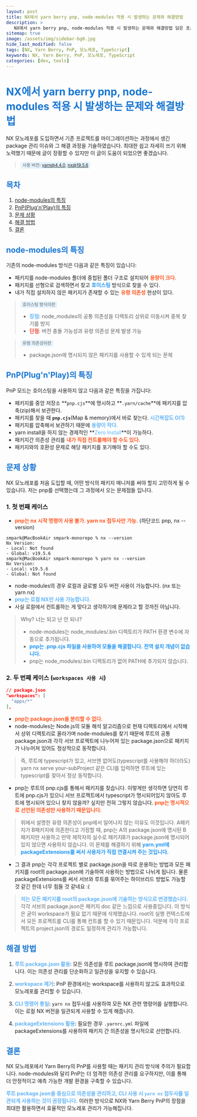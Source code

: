 ```yaml
---
layout: post
title: NX에서 yarn berry pnp, node-modules 적용 시 발생하는 문제와 해결방법
description: >
   NX에서 yarn berry pnp, node-modules 적용 시 발생하는 문제와 해결방법 담은 포스팅
sitemap: true
image: /assets/img/sidebar-bg0.jpg
hide_last_modified: false
tags: [NX, Yarn Berry, PnP, 모노레포, TypeScript]
keywords: NX, Yarn Berry, PnP, 모노레포, TypeScript
categories: [dev, tools]
---
```


# <span style="color: #1976D2;">NX에서 yarn berry pnp, node-modules 적용 시 발생하는 문제와 해결방법</span>

NX 모노레포를 도입하면서 기존 프로젝트를 마이그레이션하는 과정에서 생긴 package 관리 이슈와 그 해결 과정을 기술하였습니다. 최대한 쉽고 자세히 쓰기 위해 노력했기 때문에 글이 장황할 수 있지만 이 글이 도움이 되었으면 좋겠습니다.

> <small style="background-color: #E3F2FD; padding: 2px 5px; border-radius: 3px;">사용 버전: yarn@4.4.0, nx@19.5.6</small>

## <span style="color: #1976D2;">목차</span>

1. [node-modules의 특징](#node-modules의-특징)
2. [PnP(Plug'n'Play)의 특징](#pnpplugnplay의-특징)
3. [문제 상황](#문제-상황)
4. [해결 방법](#해결-방법)
5. [결론](#결론)

## <span style="color: #1976D2;">node-modules의 특징</span>

기존의 node-modules 방식은 다음과 같은 특징이 있습니다:

- 패키지를 node-modules 폴더에 중첩된 폴더 구조로 설치되어 **<span style="color: #FF5722;">용량이 크다.</span>**
- 패키지를 선형으로 검색하면서 찾고 **<span style="color: #2196F3;">호이스팅</span>** 방식으로 찾을 수 있다.
- 내가 직접 설치하지 않은 패키지가 존재할 수 있는 **<span style="color: #FF5722;">유령 의존성</span>** 현상이 있다.

> <small style="background-color: #E3F2FD; padding: 2px 5px; border-radius: 3px;">호이스팅 방식이란</small>
>
> - <span style="color: #64B5F6;">**장점**</span>: node_modules의 공통 의존성을 디렉토리 상위로 이동시켜 중복 찾기를 방지
> - <span style="color: #F44336;">**단점**</span>: 버전 충돌 가능성과 유령 의존성 문제 발생 가능

> <small style="background-color: #E3F2FD; padding: 2px 5px; border-radius: 3px;">유령 의존성이란</small>
>
> - package.json에 명시되지 않은 패키지를 사용할 수 있게 되는 문제

## <span style="color: #1976D2;">PnP(Plug'n'Play)의 특징</span>

PnP 모드는 호이스팅을 사용하지 않고 다음과 같은 특징을 가집니다:

- 패키지를 중앙 저장소 **`pnp.cjs`**에 명시하고 **`.yarn/cache`**에 패키지를 압축(zip)해서 보관한다.
- 패키지를 찾을 때 **`pnp.cjs`**(Map & memory)에서 바로 찾는다. **<span style="color: #64B5F6;">시간복잡도 O(1)</span>**
- 패키지를 압축해서 보관하기 때문에 **<span style="color: #64B5F6;">용량이 작다.</span>**
- yarn install을 하지 않는 경제적인 **<span style="color: #64B5F6;">Zero Install</span>**이 가능하다.
- 패키지간 의존성 관리를 **<span style="color: #FF5722;">내가 직접 컨트롤해야 할 수도 있다.</span>**
- 패키지와의 호환성 문제로 해당 패키지를 포기해야 할 수도 있다.

## <span style="color: #1976D2;">문제 상황</span>

NX 모노레포를 처음 도입할 때, 어떤 방식의 패키지 매니저를 써야 할지 고민하게 될 수 있습니다.
저는 pnp를 선택했는데 그 과정에서 오는 문제점들 입니다.

### 1. 첫 번째 케이스

- **<span style="color: #FF5722;">pnp는 nx 시작 명령어 사용 불가. yarn nx 접두사만 가능.</span>** (하단코드 pnp, nx --version)

```terminal
smpark@MacBookAir smpark-monorepo % nx --version
Nx Version:
- Local: Not found
- Global: v19.5.6
smpark@MacBookAir smpark-monorepo % yarn nx --version
Nx Version:
- Local: v19.5.6
- Global: Not found
```

- node-modules의 경우 로컬과 글로벌 모두 버전 사용이 가능합니다. (nx 또는 yarn nx)
- **<span style="color: #64B5F6;">pnp는 로컬 NX만 사용 가능합니다.</span>**
- 사실 로컬에서 컨트롤하는 게 맞다고 생각하기에 문제라고 할 것까진 아닙니다.

> Why? 너는 되고 난 안 되나?
> - node-modules는 node_modules/.bin 디렉토리가 PATH 환경 변수에 자동으로 추가됩니다.
> - **<span style="color: #2196F3;">pnp는 .pnp.cjs 파일을 사용하여 모듈을 해결합니다. 전역 설치 개념이 없습니다.</span>**
> - pnp는 node_modules/.bin 디렉토리가 없어 PATH에 추가되지 않습니다.

### 2. 두 번째 케이스 (`workspaces 사용 시`)

```json
// package.json
"workspaces": [
  "apps/*"
],
```

- **<span style="color: #FF5722;">pnp는 package.json을 분리할 수 없다.</span>**
- node-modules는 Node.js의 모듈 해석 알고리즘으로 현재 디렉토리에서 시작해서 상위 디렉토리로 올라가며 node-modules를 찾기 때문에 루트의 공통 package.json과 각각 서브 프로젝트에 나누어져 있는 package.json으로 패키지가 나누어져 있어도 정상적으로 동작합니다.

> 즉, 루트에 typescript가 있고, 서브엔 없어도(typescript를 사용해야 하더라도) yarn nx serve your-subProject 같은 CLI를 입력하면 루트에 있는 typescript를 찾아서 정상 동작합니다.

- pnp는 루트의 pnp.cjs를 통해서 패키지를 찾습니다. 이렇게만 생각하면 당연히 루트에 pnp.cjs가 있으니 서브 프로젝트에서 typescript가 명시되어있지 않아도 루트에 명시되어 있으니 찾지 않을까? 싶지만 전혀 그렇지 않습니다. **<span style="color: #FF5722;">pnp는 명시적으로 선언된 의존성만 사용하기 때문입니다.</span>**

> 위에서 설명한 유령 의존성이 pnp에서 일어나지 않는 이유도 이것입니다. A패키지가 B패키지에 의존한다고 가정할 때, pnp는 A의 package.json에 명시된 B패키지만 사용하고 만약 제작자의 실수로 패키지B가 package.json에 명시되어 있지 않으면 사용하지 않습니다. 이 문제를 해결하기 위해 **<span style="color: #2196F3;">yarn.yml에 packageExtensions를 써서 사용자가 직접 연결시켜 주는 것입니다.</span>**

- 그 결과 pnp는 각각 프로젝트 별로 package.json을 따로 운용하는 방법과 모든 패키지를 root의 package.json에 기술하여 사용하는 방법으로 나뉘게 됩니다. 물론 packageExtensions를 써서 서브와 루트를 묶어주는 하이브리드 방법도 가능할 것 같긴 한데 너무 힘들 것 같네요 :(

> **<span style="color: #64B5F6;">저는 모든 패키지를 root의 package.json에 기술하는 방식으로 변경했습니다.</span>** 각각 서브의 package.json은 패키지 doc 같은 느낌으로 사용중입니다. 이 방식은 굳이 workspace가 필요 없기 때문에 삭제했습니다. root의 실행 컨텍스트에서 모든 프로젝트를 CLI를 통해 컨트롤 할 수 있기 때문입니다. 덕분에 각각 프로젝트의 project.json의 경로도 일정하게 관리가 가능합니다.

## <span style="color: #1976D2;">해결 방법</span>

1. **<span style="color: #64B5F6;">루트 package.json 활용</span>**: 모든 의존성을 루트 package.json에 명시하여 관리합니다. 이는 의존성 관리를 단순화하고 일관성을 유지할 수 있습니다.

2. **<span style="color: #64B5F6;">workspace 제거</span>**: PnP 환경에서는 workspace를 사용하지 않고도 효과적으로 모노레포를 관리할 수 있습니다.

3. **<span style="color: #64B5F6;">CLI 명령어 통일</span>**: `yarn nx` 접두사를 사용하여 모든 NX 관련 명령어를 실행합니다. 이는 로컬 NX 버전을 일관되게 사용할 수 있게 해줍니다.

4. **<span style="color: #64B5F6;">packageExtensions 활용</span>**: 필요한 경우 `.yarnrc.yml` 파일에 packageExtensions를 사용하여 패키지 간 의존성을 명시적으로 선언합니다.

## <span style="color: #1976D2;">결론</span>

NX 모노레포에서 Yarn Berry의 PnP를 사용할 때는 패키지 관리 방식에 주의가 필요합니다. node-modules와 달리 PnP는 더 엄격한 의존성 관리를 요구하지만, 이를 통해 더 안정적이고 예측 가능한 개발 환경을 구축할 수 있습니다.

**<span style="color: #64B5F6;">루트 package.json을 중심으로 의존성을 관리하고, CLI 사용 시 `yarn nx` 접두사를 일관되게 사용하는 것이 권장됩니다.</span>** 이러한 방식으로 NX와 Yarn Berry PnP의 장점을 최대한 활용하면서 효율적인 모노레포 관리가 가능해집니다.